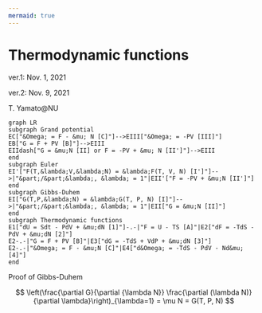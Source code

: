 ```yaml
---
mermaid: true
---
```

# Thermodynamic functions

ver.1: Nov. 1, 2021

ver.2: Nov. 9, 2021

T. Yamato@NU

```mermaid
graph LR
subgraph Grand potential
EC["&Omega; = F - &mu; N [C]"]-->EIII["&Omega; = -PV [III]"]
EB["G = F + PV [B]"]-->EIII
EIIdash["G = &mu;N [II] or F = -PV + &mu; N [II']"]-->EIII
end
subgraph Euler
EI'["F(T,&lambda;V,&lambda;N) = &lambda;F(T, V, N) [I']"]-->|"&part;/&part;&lambda;, &lambda; = 1"|EII'["F = -PV + &mu;N [II']"]
end
subgraph Gibbs-Duhem
EI["G(T,P,&lambda;N) = &lambda;G(T, P, N) [I]"]-->|"&part;/&part;&lambda;, &lambda; = 1"|EII["G = &mu;N [II]"]
end
subgraph Thermodynamic functions
E1["dU = Sdt - PdV + &mu;dN [1]"]-.-|"F = U - TS [A]"|E2["dF = -TdS - PdV + &mu;dN [2]"]
E2-.-|"G = F + PV [B]"|E3["dG = -TdS + VdP + &mu;dN [3]"]
E2-.-|"&Omega; = F - &mu;N [C]"|E4["d&Omega; = -TdS - PdV - Nd&mu; [4]"]
end
```


Proof of Gibbs-Duhem 

$$
\left(\frac{\partial G}{\partial {\lambda N}} \frac{\partial (\lambda N)}{\partial \lambda}\right)_{\lambda=1} = \mu N = G(T, P, N)
$$

